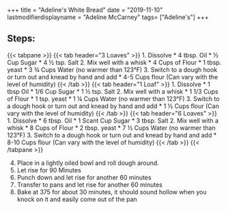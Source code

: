 +++
title = "Adeline's White Bread"
date = "2019-11-10"
lastmodifierdisplayname = "Adeline McCarney"
tags= ["Adeline's"]
+++

## Steps:
{{< tabpane >}}
  {{< tab header="3 Loaves" >}}
    1. Dissolve
        * 4 tbsp. Oil
        * ½ Cup Sugar
        * 4 ½ tsp. Salt
    2. Mix well with a whisk
        * 4 Cups of Flour
        * 1 tbsp. yeast
        * 3 ¾ Cups Water (no warmer than 123°F)
    3. Switch to a dough hook or turn out and knead by hand and add
        * 4-5 Cups flour (Can vary with the level of humidity)
  {{< /tab >}}
  {{< tab header="1 Loaf" >}}
    1. Dissolve
        * 1 tbsp Oil
        * 1/6 Cup Sugar
        * 1 ½ tsp. Salt
    2. Mix well with a whisk
        * 1 1/3 Cups of Flour
        * 1 tsp. yeast
        * 1 ¼ Cups Water (no warmer than 123°F)
    3. Switch to a dough hook or turn out and knead by hand and add
        * 1 ½ Cups flour (Can vary with the level of humidity)
  {{< /tab >}}
  {{< tab header="6 Loaves" >}}
    1. Dissolve
        *  6 tbsp. Oil
        * 1 Scant Cup Sugar
        * 3 tbsp. Salt
    2. Mix well with a whisk
        *  8 Cups of Flour
        *  2 tbsp. yeast
        *  7 ½ Cups Water (no warmer than 123°F)
    3. Switch to a dough hook or turn out and knead by hand and add
        *  8-10 Cups flour (Can vary with the level of humidity)
  {{< /tab >}}
{{< /tabpane >}}

4. Place in a lightly oiled bowl and roll dough around.
1. Let rise for 90 Minutes
1. Punch down and let rise for another 60 minutes
1. Transfer to pans and let rise for another 60 minutes
1. Bake at 375 for about 30 minutes, it should sound hollow when you knock on it and easily come out of the pan

